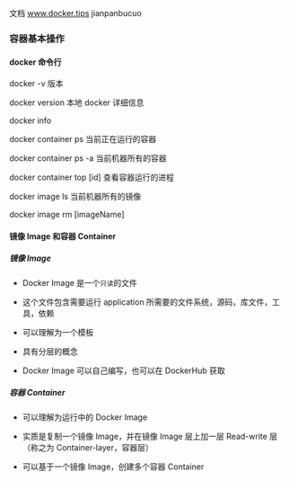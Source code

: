 文档 www.docker.tips
jianpanbucuo

### 容器基本操作

#### docker 命令行

docker -v 版本

docker version 本地 docker 详细信息

docker info

docker container ps
当前正在运行的容器

docker container ps -a
当前机器所有的容器

docker container top [id]
查看容器运行的进程

docker image ls
当前机器所有的镜像

docker image rm [imageName]

#### 镜像 Image 和容器 Container

##### 镜像 Image

- Docker Image 是一个`只读`的文件

- 这个文件包含需要运行 application 所需要的文件系统，源码，库文件，工具，依赖

- 可以理解为一个模板

- 具有分层的概念

- Docker Image 可以自己编写，也可以在 DockerHub 获取

##### 容器 Container

- 可以理解为运行中的 Docker Image

- 实质是复制一个镜像 Image，并在镜像 Image 层上加一层 Read-write 层（称之为 Container-layer，容器层）

- 可以基于一个镜像 Image，创建多个容器 Container
